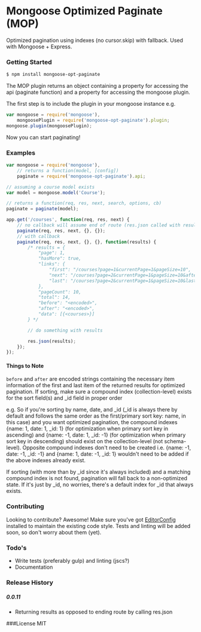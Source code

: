 # Mongoose Optimized Paginate (MOP)
Optimized pagination using indexes (no cursor.skip) with fallback. Used with Mongoose + Express.

### Getting Started
```sh
$ npm install mongoose-opt-paginate
```
The MOP plugin returns an object containing a property for accessing the api (paginate function) and a property for accessing the mongoose plugin.

The first step is to include the plugin in your mongoose instance e.g.

```js
var mongoose = require('mongoose'),
	mongoosePlugin = require('mongoose-opt-paginate').plugin;
mongoose.plugin(mongoosePlugin);
```

Now you can start paginating!

### Examples
```js
var mongoose = require('mongoose'),
	// returns a function(model, [config])
	paginate = require('mongoose-opt-paginate').api;

// assuming a course model exists
var model = mongoose.model('Course');

// returns a function(req, res, next, search, options, cb)
paginate = paginate(model);

app.get('/courses', function(req, res, next) {
	// no callback will assume end of route (res.json called with results)
	paginate(req, res, next, {}, {});
	// with callback
	paginate(req, res, next, {}, {}, function(results) {
		/* results = {
			"page": 1,
			"hasMore": true,
			"links": {
				"first": "/courses?page=1&currentPage=1&pageSize=10",
				"next": "/courses?page=2&currentPage=1&pageSize=10&after=<encoded>",
				"last": "/courses?page=2&currentPage=1&pageSize=10&last=true"
			},
			"pageCount": 10,
			"total": 14,
			"before": "<encoded>",
			"after": "<encoded>",
			"data": [{<courses>}]
		} */

		// do something with results

		res.json(results);
	});
});
```
#### Things to Note

`before` and `after` are encoded strings containing the necessary item information of the first and last item of the returned results for optimized pagination. If sorting, make sure a compound index (collection-level) exists for the sort field(s) and _id field in proper order

e.g. So if you're sorting by name, date, and _id (_id is always there by default and follows the same order as the first/primary sort key: name, in this case) and you want optimized pagination, the compound indexes {name: 1, date: 1, _id: 1} (for optimization when primary sort key in ascending) and {name: -1, date: 1, _id: -1} (for optimization when primary sort key in descending) should exist on the collection-level (not schema-level). Opposite compound indexes don't need to be created i.e. {name: -1, date: -1, _id: -1} and {name: 1, date: -1, _id: 1} wouldn't need to be added if the above indexes already exist.

If sorting (with more than by _id since it's always included) and a matching compound index is not found, pagination will fall back to a non-optimized state. If it's just by _id, no worries, there's a default index for _id that always exists.

### Contributing

Looking to contribute? Awesome! Make sure you've got [EditorConfig](http://editorconfig.org/#download) installed to maintain the existing code style. Tests and linting will be added soon, so don't worry about them (yet).

### Todo's
- Write tests (preferably gulp) and linting (jscs?)
- Documentation

### Release History
##### 0.0.11
- Returning results as opposed to ending route by calling res.json

###License
MIT
